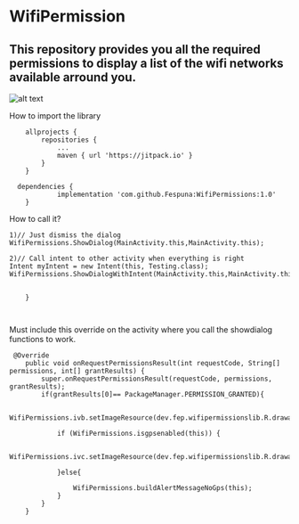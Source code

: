 # WifiPermission

This repository provides you all the required permissions to display a list of the wifi networks available arround you.
----------------

![alt text](https://beetalkweb.com/repositoryimages/wifipermissions.png)


How to import the library

```
	allprojects {
		repositories {
			...
			maven { url 'https://jitpack.io' }
		}
	}
```

```
  dependencies {
	        implementation 'com.github.Fespuna:WifiPermissions:1.0'
	} 
```

How to call it?

```
1)// Just dismiss the dialog
WifiPermissions.ShowDialog(MainActivity.this,MainActivity.this);

2)// Call intent to other activity when everything is right
Intent myIntent = new Intent(this, Testing.class);
WifiPermissions.ShowDialogWithIntent(MainActivity.this,MainActivity.this,myIntent);


    }

   
```

Must include this override on the activity where you call the showdialog functions to work.

```
 @Override
    public void onRequestPermissionsResult(int requestCode, String[] permissions, int[] grantResults) {
        super.onRequestPermissionsResult(requestCode, permissions, grantResults);
        if(grantResults[0]== PackageManager.PERMISSION_GRANTED){

            WifiPermissions.ivb.setImageResource(dev.fep.wifipermissionslib.R.drawable.checkkk);

            if (WifiPermissions.isgpsenabled(this)) {

                WifiPermissions.ivc.setImageResource(dev.fep.wifipermissionslib.R.drawable.checkkk);

            }else{

                WifiPermissions.buildAlertMessageNoGps(this);
            }
        }
    }
```
